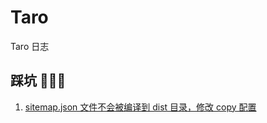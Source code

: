 # Taro
Taro 日志

## 踩坑 🏃🏻‍♀️

1. [sitemap.json 文件不会被编译到 dist 目录，修改 copy 配置](https://github.com/NervJS/taro/issues/4730)
